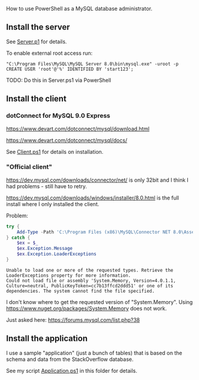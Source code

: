 How to use PowerShell as a MySQL database administrator.

## Install the server

See [Server.p1](Server.ps1) for details.

To enable external root access run:
```
"C:\Program Files\MySQL\MySQL Server 8.0\bin\mysql.exe" -uroot -p
CREATE USER 'root'@'%' IDENTIFIED BY 'start123';
```

TODO: Do this in Server.ps1 via PowerShell


## Install the client

### dotConnect for MySQL 9.0 Express

https://www.devart.com/dotconnect/mysql/download.html

https://www.devart.com/dotconnect/mysql/docs/

See [Client.ps1](Client.ps1) for details on installation.


### "Official client"

https://dev.mysql.com/downloads/connector/net/ is only 32bit and I think I had problems - still have to retry.

https://dev.mysql.com/downloads/windows/installer/8.0.html is the full install where I only installed the client.

Problem: 

```powershell
try {
    Add-Type -Path 'C:\Program Files (x86)\MySQL\Connector NET 8.0\Assemblies\v4.5.2\MySql.Data.dll'
} catch {
    $ex = $_
    $ex.Exception.Message
    $ex.Exception.LoaderExceptions
}
```

```
Unable to load one or more of the requested types. Retrieve the LoaderExceptions property for more information.
Could not load file or assembly 'System.Memory, Version=4.0.1.1, Culture=neutral, PublicKeyToken=cc7b13ffcd2ddd51' or one of its dependencies. The system cannot find the file specified.
```

I don't know where to get the requested version of "System.Memory". Using https://www.nuget.org/packages/System.Memory does not work.

Just asked here: https://forums.mysql.com/list.php?38


## Install the application

I use a sample "application" (just a bunch of tables) that is based on the schema and data from the StackOverflow database.

See my script [Application.ps1](Application.ps1) in this folder for details.
